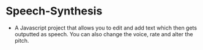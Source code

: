 # Speech-Synthesis

- A Javascript project that allows you to edit and add text which then gets outputted as speech. You can also change the voice, rate and alter the pitch.
